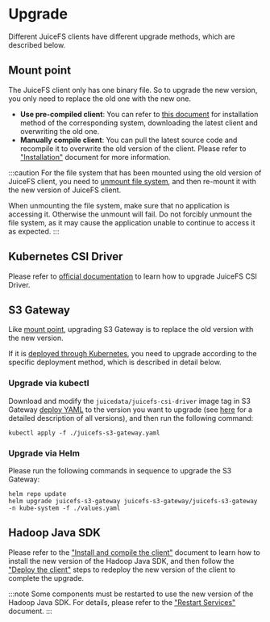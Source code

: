 # Upgrade

Different JuiceFS clients have different upgrade methods, which are described below.

## Mount point

The JuiceFS client only has one binary file. So to upgrade the new version, you only need to replace the old one with the new one.

- **Use pre-compiled client**: You can refer to [this document](../getting-started/installation.md#install-the-pre-compiled-client) for installation method of the corresponding system, downloading the latest client and overwriting the old one.
- **Manually compile client**: You can pull the latest source code and recompile it to overwrite the old version of the client. Please refer to ["Installation"](../getting-started/installation.md#manually-compiling) document for more information.

:::caution
For the file system that has been mounted using the old version of JuiceFS client, you need to [unmount file system](../getting-started/for_distributed.md#7-unmounting-the-file-system), and then re-mount it with the new version of JuiceFS client.

When unmounting the file system, make sure that no application is accessing it. Otherwise the unmount will fail. Do not forcibly unmount the file system, as it may cause the application unable to continue to access it as expected.
:::

## Kubernetes CSI Driver

Please refer to [official documentation](https://juicefs.com/docs/csi/upgrade-csi-driver) to learn how to upgrade JuiceFS CSI Driver.

## S3 Gateway

Like [mount point](#mount-point), upgrading S3 Gateway is to replace the old version with the new version.

If it is [deployed through Kubernetes](../deployment/s3_gateway.md#deploy-juicefs-s3-gateway-in-kubernetes), you need to upgrade according to the specific deployment method, which is described in detail below.

### Upgrade via kubectl

Download and modify the `juicedata/juicefs-csi-driver` image tag in S3 Gateway [deploy YAML](https://github.com/juicedata/juicefs/blob/main/deploy/juicefs-s3-gateway.yaml) to the version you want to upgrade (see [here](https://github.com/juicedata/juicefs-csi-driver/releases) for a detailed description of all versions), and then run the following command:

```shell
kubectl apply -f ./juicefs-s3-gateway.yaml
```

### Upgrade via Helm

Please run the following commands in sequence to upgrade the S3 Gateway:

```shell
helm repo update
helm upgrade juicefs-s3-gateway juicefs-s3-gateway/juicefs-s3-gateway -n kube-system -f ./values.yaml
```

## Hadoop Java SDK

Please refer to the ["Install and compile the client"](../deployment/hadoop_java_sdk.md#install-and-compile-the-client) document to learn how to install the new version of the Hadoop Java SDK, and then follow the ["Deploy the client"](../deployment/hadoop_java_sdk.md#deploy-the-client) steps to redeploy the new version of the client to complete the upgrade.

:::note
Some components must be restarted to use the new version of the Hadoop Java SDK. For details, please refer to the ["Restart Services"](../deployment/hadoop_java_sdk.md#restart-services) document.
:::
